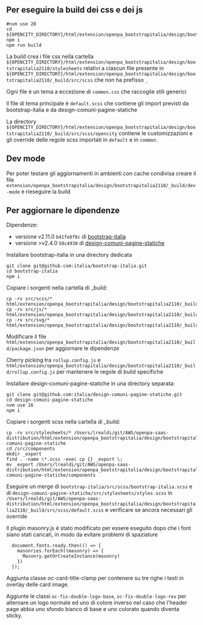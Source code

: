 ## Per eseguire la build dei css e dei js
```
#nvm use 20
cd ${OPENCITY_DIRECTORY}/html/extension/openpa_bootstrapitalia/design/bootstrapitalia2110/_build/
npm i
npm run build
```

La build crea i file css nella cartella `${OPENCITY_DIRECTORY}/html/extension/openpa_bootstrapitalia/design/bootstrapitalia2110/stylesheets`
relativi a ciascun file presente in  `${OPENCITY_DIRECTORY}/html/extension/openpa_bootstrapitalia/design/bootstrapitalia2110/_build/src/scss` 
che non ha prefisso `_`

Ogni file è un tema a eccezione di `common.css` che raccoglie stili generici 

Il file di tema principale è `default.scss` che contiene gli import previsti da bootstrap-italia e da design-comuni-pagine-statiche

La directory `${OPENCITY_DIRECTORY}/html/extension/openpa_bootstrapitalia/design/bootstrapitalia2110/_build/src/scss/opencity` 
contiene le customizzazioni e gli override delle regole scss importati in `default` e in `common`.

## Dev mode
Per poter testare gli aggiornamenti in ambienti con cache condivisa creare il file `extension/openpa_bootstrapitalia/design/bootstrapitalia2110/_build/dev-mode` e rieseguire la build 

## Per aggiornare le dipendenze

Dipendenze:
- versione v2.11.0 `b41fe0f8c` di [bootstrap-italia](https://github.com/italia/bootstrap-italia.git)
- versione >v2.4.0 `50c4938` di [design-comuni-pagine-statiche](https://github.com/italia/design-comuni-pagine-statiche.git)

Installare bootstrap-italia in una directory dedicata
```
git clone git@github.com:italia/bootstrap-italia.git
cd bootstrap-italia
npm i
```

Copiare i sorgenti nella cartella di _build:
```
cp -rv src/scss/* html/extension/openpa_bootstrapitalia/design/bootstrapitalia2110/_build/src/scss
cp -rv src/js/* html/extension/openpa_bootstrapitalia/design/bootstrapitalia2110/_build/src/js
cp -rv src/svg/* html/extension/openpa_bootstrapitalia/design/bootstrapitalia2110/_build/src/svg
```

Modificare il file `html/extension/openpa_bootstrapitalia/design/bootstrapitalia2110/_build/package.json` 
per aggiornare le dipendenze

Cherry picking tra `rollup.config.js` e `html/extension/openpa_bootstrapitalia/design/bootstrapitalia2110/_build/rollup.config.js`
per mantenere le regole di build specifiche

Installare design-comuni-pagine-statiche in una directory separata:
```
git clone git@github.com:italia/design-comuni-pagine-statiche.git
cd design-comuni-pagine-statiche
nvm use 16
npm i
```

Copiare i sorgenti scss nella cartella di _build:
```
cp -rv src/stylesheets/* /Users/lrealdi/git/AWS/openpa-saas-distribution/html/extension/openpa_bootstrapitalia/design/bootstrapitalia2110/_build/design-comuni-pagine-statiche
cd /src/components
mkdir _export
find . -name \*.scss -exec cp {} _export \;
mv _export /Users/lrealdi/git/AWS/openpa-saas-distribution/html/extension/openpa_bootstrapitalia/design/bootstrapitalia2110/_build/design-comuni-pagine-statiche/components
```

Eseguire un merge di  `bootstrap-italia/src/scss/bootstrap-italia.scss` e di  `design-comuni-pagine-statiche/src/stylesheets/styles.scss` 
in `/Users/lrealdi/git/AWS/openpa-saas-distribution/html/extension/openpa_bootstrapitalia/design/bootstrapitalia2110/_build/src/scss/default.scss` 
e verificare se ancora necessari gli override 

Il plugin masonry.js è stato modificato per essere eseguito dopo che i font siano stati caricati, in modo da evitare problemi di spaziature

```
  document.fonts.ready.then(() => {
    masonries.forEach((masonry) => {
      Masonry.getOrCreateInstance(masonry)
    })
  });
```

Aggiunta classe oc-card-title-clamp per contenere su tre righe i testi in overlay delle card image.

Aggiunte le classi `oc-fix-double-logo-base`, `oc-fix-double-logo-rev` per alternare un logo normale ed uno di colore inverso nel caso che l'header page abbia uno sfondo bianco di base e uno colorato quando diventa sticky.